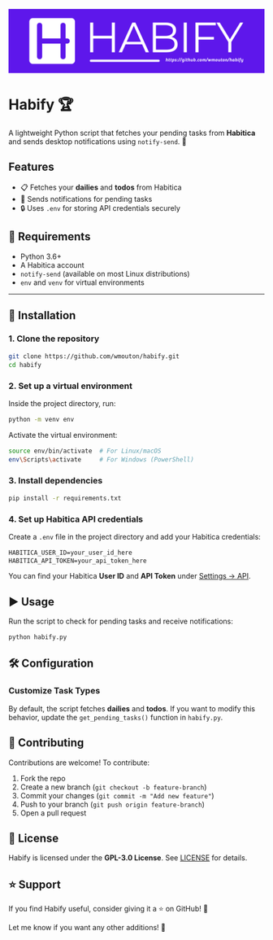 ![Habify Banner](/images/habify-banner.png)

# Habify 🏆  
A lightweight Python script that fetches your pending tasks from **Habitica** and sends desktop notifications using `notify-send`. 🚀  

## Features  
- 📋 Fetches your **dailies** and **todos** from Habitica  
- 🔔 Sends notifications for pending tasks  
- 🔒 Uses `.env` for storing API credentials securely  

## 📌 Requirements  
- Python 3.6+  
- A Habitica account  
- `notify-send` (available on most Linux distributions)  
- `env` and `venv` for virtual environments  

---

## 🚀 Installation  

### 1. Clone the repository  
```sh
git clone https://github.com/wmouton/habify.git
cd habify
```

### 2. Set up a virtual environment  
Inside the project directory, run:  
```sh
python -m venv env
```
Activate the virtual environment:  
```sh
source env/bin/activate  # For Linux/macOS
env\Scripts\activate     # For Windows (PowerShell)
```

### 3. Install dependencies  
```sh
pip install -r requirements.txt
```

### 4. Set up Habitica API credentials  
Create a `.env` file in the project directory and add your Habitica credentials:  
```
HABITICA_USER_ID=your_user_id_here
HABITICA_API_TOKEN=your_api_token_here
```

You can find your Habitica **User ID** and **API Token** under [Settings → API](https://habitica.com/user/settings/api).  

## ▶️ Usage  
Run the script to check for pending tasks and receive notifications:  
```sh
python habify.py
```

## 🛠 Configuration  

### Customize Task Types  
By default, the script fetches **dailies** and **todos**. If you want to modify this behavior, update the `get_pending_tasks()` function in `habify.py`.  

## 🤝 Contributing  
Contributions are welcome! To contribute:  
1. Fork the repo  
2. Create a new branch (`git checkout -b feature-branch`)  
3. Commit your changes (`git commit -m "Add new feature"`)  
4. Push to your branch (`git push origin feature-branch`)  
5. Open a pull request  

## 📜 License  
Habify is licensed under the **GPL-3.0 License**. See [LICENSE](LICENSE) for details.  

## ⭐ Support  
If you find Habify useful, consider giving it a ⭐ on GitHub! 🚀  

Let me know if you want any other additions! 🚀
